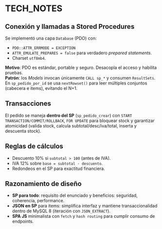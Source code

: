 # TECH_NOTES

## Conexión y llamadas a Stored Procedures
Se implementó una capa `Database` (PDO) con:
- `PDO::ATTR_ERRMODE = EXCEPTION`
- `ATTR_EMULATE_PREPARES = false` para verdadero *prepared statements*.
- Charset `utf8mb4`.

**Motivo**: PDO es estándar, portable y seguro. Desacopla el acceso y habilita pruebas.  
**Patrón**: los *Models* invocan únicamente `CALL sp_*` y consumen `ResultSets`. En `sp_pedido_por_id` se usa `nextRowset()` para leer múltiples conjuntos (cabecera e items), evitando el N+1.

## Transacciones
El pedido se maneja **dentro del SP** (`sp_pedido_crear`) con `START TRANSACTION/COMMIT/ROLLBACK`, `FOR UPDATE` para bloquear stock y garantizar atomicidad (valida stock, calcula subtotal/desc/iva/total, inserta y descuenta stock).

## Reglas de cálculos
- Descuento 10% si `subtotal > 100` (antes de IVA).
- IVA 12% sobre `base = subtotal - descuento`.
- Redondeos en el SP para exactitud financiera.

## Razonamiento de diseño
- **SP para todo**: requisito del enunciado y beneficios: seguridad, coherencia, performance.
- **JSON en SP** para items: simplifica interfaz y mantiene transaccionalidad dentro de MySQL 8 (iteración con `JSON_EXTRACT`).
- **SPA JS** minimalista con `fetch` y `hash routing` para cumplir consumo de endpoints.
